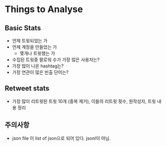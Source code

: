 # Things to Analyse

## Basic Stats
* 언제 트윗되었는 가
* 언제 계정을 만들었는 가 
  * 몇개나 트윗했는 가
* 수집된 트윗중 팔로워 수가 가장 많은 사용자는?
* 가장 많이 나온 hashtag는?
* 가장 연관이 많은 빈출 단어는?

## Retweet stats
* 가장 많이 리트윗된 트윗 10개 (중복 제거), 이들의 리트윗 횟수, 원작성자, 트윗 내용 정리

## 주의사항
* json file 이 list of json으로 되어 있다. jsonl이 아님.